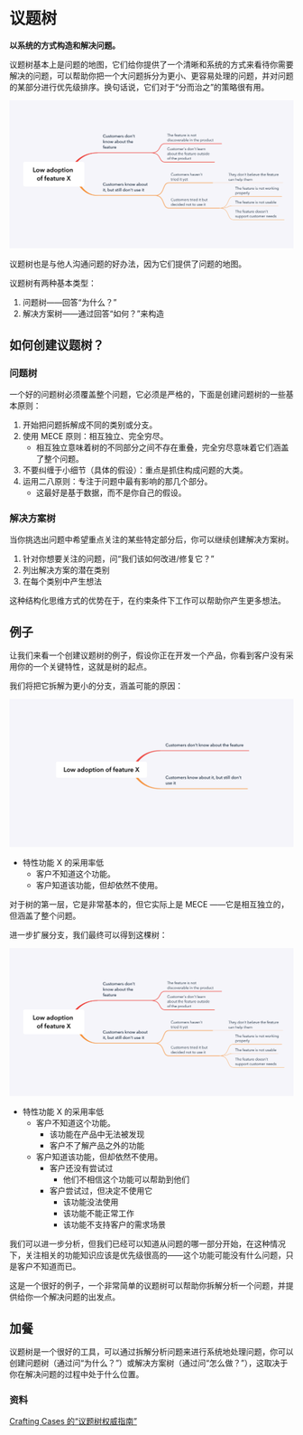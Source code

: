 # 议题树

**以系统的方式构造和解决问题。**

议题树基本上是问题的地图，它们给你提供了一个清晰和系统的方式来看待你需要解决的问题，可以帮助你把一个大问题拆分为更小、更容易处理的问题，并对问题的某部分进行优先级排序。换句话说，它们对于“分而治之”的策略很有用。

![Example of an issue tree](./images/issue_trees_1.png)

议题树也是与他人沟通问题的好办法，因为它们提供了问题的地图。

议题树有两种基本类型：

1.  问题树——回答“为什么？”
2.  解决方案树——通过回答“如何？”来构造

如何创建议题树？
---------------------------

### 问题树

一个好的问题树必须覆盖整个问题，它必须是严格的，下面是创建问题树的一些基本原则：

1.  开始把问题拆解成不同的类别或分支。
2.  使用 MECE 原则：相互独立、完全穷尽。
    * 相互独立意味着树的不同部分之间不存在重叠，完全穷尽意味着它们涵盖了整个问题。
3.  不要纠缠于小细节（具体的假设）：重点是抓住构成问题的大类。
4.  运用二八原则：专注于问题中最有影响的那几个部分。
    * 这最好是基于数据，而不是你自己的假设。

### 解决方案树

当你挑选出问题中希望重点关注的某些特定部分后，你可以继续创建解决方案树。

1.  针对你想要关注的问题，问“我们该如何改进/修复它？”
2.  列出解决方案的潜在类别
3.  在每个类别中产生想法

这种结构化思维方式的优势在于，在约束条件下工作可以帮助你产生更多想法。

例子
-------

让我们来看一个创建议题树的例子，假设你正在开发一个产品，你看到客户没有采用你的一个关键特性，这就是树的起点。

我们将把它拆解为更小的分支，涵盖可能的原因：

![Example of an issue tree](./images/issue_trees_2.png)

* 特性功能 X 的采用率低
    * 客户不知道这个功能。
    * 客户知道该功能，但却依然不使用。

对于树的第一层，它是非常基本的，但它实际上是 MECE ——它是相互独立的，但涵盖了整个问题。

进一步扩展分支，我们最终可以得到这棵树：

![Example of an issue tree](./images/issue_trees_3.png)

* 特性功能 X 的采用率低
    * 客户不知道这个功能。
        * 该功能在产品中无法被发现
        * 客户不了解产品之外的功能
    * 客户知道该功能，但却依然不使用。
        * 客户还没有尝试过
            * 他们不相信这个功能可以帮助到他们
        * 客户尝试过，但决定不使用它
            * 该功能没法使用
            * 该功能不能正常工作
            * 该功能不支持客户的需求场景

我们可以进一步分析，但我们已经可以知道从问题的哪一部分开始，在这种情况下，关注相关的功能知识应该是优先级很高的——这个功能可能没有什么问题，只是客户不知道而已。

这是一个很好的例子，一个非常简单的议题树可以帮助你拆解分析一个问题，并提供给你一个解决问题的出发点。

加餐
--------

议题树是一个很好的工具，可以通过拆解分析问题来进行系统地处理问题，你可以创建问题树（通过问“为什么？”）或解决方案树（通过问“怎么做？”），这取决于你在解决问题的过程中处于什么位置。

### 资料

[Crafting Cases 的“议题树权威指南”](https://www.craftingcases.com/issue-tree-guide/)